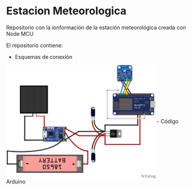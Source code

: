 # Estacion Meteorologica

Repositorio con la ionformación de la estación meteorológica creada con Node MCU

El repositorio contiene:
- Esquemas de conexión
<img src="proyecto final.png" width="400" align="center">
- Código Arduino
